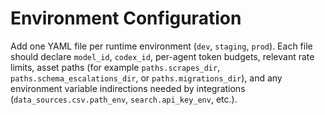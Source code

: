 # Environment Configuration

Add one YAML file per runtime environment (`dev`, `staging`, `prod`). Each file
should declare `model_id`, `codex_id`, per-agent token budgets, relevant rate
limits, asset paths (for example `paths.scrapes_dir`, `paths.schema_escalations_dir`,
or `paths.migrations_dir`), and any environment variable indirections needed by
integrations (`data_sources.csv.path_env`, `search.api_key_env`, etc.).
